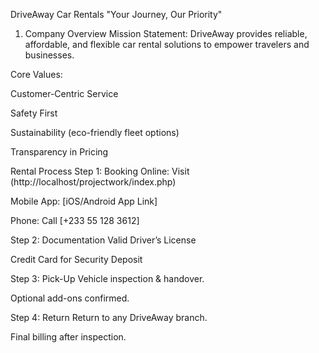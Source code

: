 DriveAway Car Rentals
"Your Journey, Our Priority"

1. Company Overview
Mission Statement:
DriveAway provides reliable, affordable, and flexible car rental solutions to empower travelers and businesses.

Core Values:

Customer-Centric Service

Safety First

Sustainability (eco-friendly fleet options)

Transparency in Pricing

Rental Process
Step 1: Booking
Online: Visit (http://localhost/projectwork/index.php)

Mobile App: [iOS/Android App Link]

Phone: Call [+233 55 128 3612]

Step 2: Documentation
Valid Driver’s License

Credit Card for Security Deposit

Step 3: Pick-Up
Vehicle inspection & handover.

Optional add-ons confirmed.

Step 4: Return
Return to any DriveAway branch.

Final billing after inspection.

